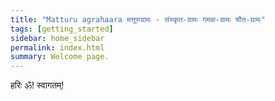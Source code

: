```yaml
---
title: "Matturu agrahaara मत्तूरुग्रामः - संस्कृत-ग्रामः गमक-ग्रामः श्रौत-ग्रामः"
tags: [getting_started]
sidebar: home_sidebar
permalink: index.html
summary: Welcome page.
---
```


हरिः ॐ! स्वागतम्!

